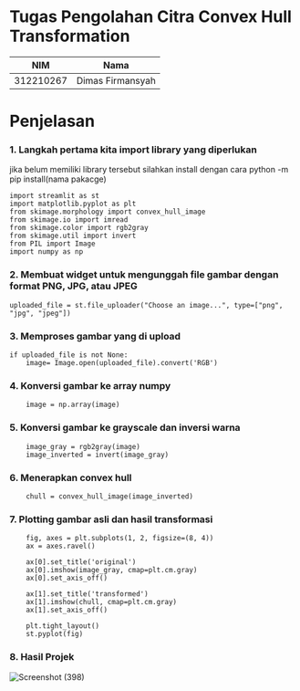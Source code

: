 # Tugas Pengolahan Citra Convex Hull Transformation 

| NIM | Nama |
| - | - |
| 312210267 | Dimas Firmansyah |

# Penjelasan
### 1. Langkah pertama kita import library yang diperlukan
jika belum memiliki library tersebut silahkan install dengan cara python -m pip install(nama pakacge)
```
import streamlit as st
import matplotlib.pyplot as plt
from skimage.morphology import convex_hull_image
from skimage.io import imread
from skimage.color import rgb2gray
from skimage.util import invert
from PIL import Image
import numpy as np
```
### 2. Membuat widget untuk mengunggah file gambar dengan format PNG, JPG, atau JPEG
```
uploaded_file = st.file_uploader("Choose an image...", type=["png", "jpg", "jpeg"])
```

### 3. Memproses gambar yang di upload
```
if uploaded_file is not None:
    image= Image.open(uploaded_file).convert('RGB')
```

### 4. Konversi gambar ke array numpy
```
    image = np.array(image)
```

### 5. Konversi gambar ke grayscale dan inversi warna
```
    image_gray = rgb2gray(image)
    image_inverted = invert(image_gray)
```

### 6. Menerapkan convex hull
```
    chull = convex_hull_image(image_inverted)
```

### 7. Plotting gambar asli dan hasil transformasi
```
    fig, axes = plt.subplots(1, 2, figsize=(8, 4))
    ax = axes.ravel()

    ax[0].set_title('original')
    ax[0].imshow(image_gray, cmap=plt.cm.gray)
    ax[0].set_axis_off()

    ax[1].set_title('transformed')
    ax[1].imshow(chull, cmap=plt.cm.gray)
    ax[1].set_axis_off()

    plt.tight_layout()
    st.pyplot(fig)
```

### 8. Hasil Projek
![Screenshot (398)](https://github.com/DimasF3009/Pengolahan-Citra-7/assets/115356128/58454322-c62d-40df-8084-5b55f28d01cb)




